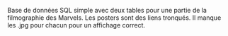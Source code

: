 Base de données SQL simple avec deux tables pour une partie de la filmographie des Marvels.
Les posters sont des liens tronqués. Il manque les .jpg pour chacun pour un affichage correct.
